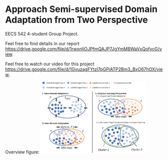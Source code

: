 # Approach Semi-supervised Domain Adaptation from Two Perspective

EECS 542 4-student Group Project.

Feel free to find details in our report https://drive.google.com/file/d/1rwxnIiOJPfmQAJP7JgYmMBWaVxQofvcG/view.

Feel free to watch our video for this project https://drive.google.com/file/d/1GvuzagFYtzl7pGPiATP2Bm3_BxO67hOX/view.


Overview figure:
<img src="Fig1.PNG" alt="Fig1" style="zoom:33%;" />






